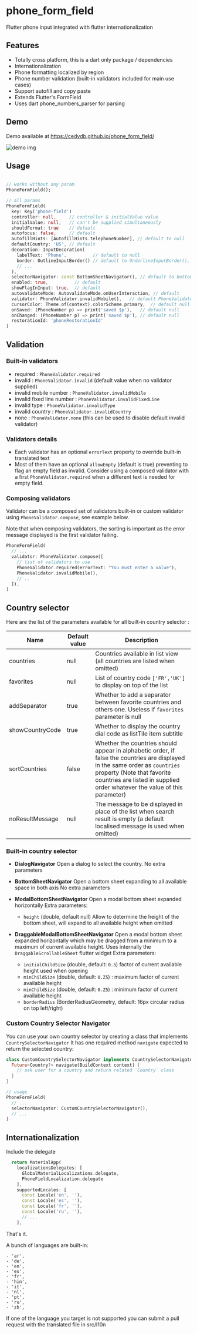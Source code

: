 # phone_form_field

Flutter phone input integrated with flutter internationalization

## Features

- Totally cross platform, this is a dart only package / dependencies
- Internationalization
- Phone formatting localized by region
- Phone number validation (built-in validators included for main use cases) 
- Support autofill and copy paste
- Extends Flutter's FormField
- Uses dart phone_numbers_parser for parsing


## Demo

Demo available at https://cedvdb.github.io/phone_form_field/

![demo img](https://raw.githubusercontent.com/cedvdb/phone_number_input/main/demo_image.png)

## Usage

```dart

// works without any param
PhoneFormField();

// all params
PhoneFormField(
  key: Key('phone-field')
  controller: null,     // controller & initialValue value
  initialValue: null,   // can't be supplied simultaneously
  shouldFormat: true    // default 
  autofocus: false,     // default
  autofillHints: [AutofillHints.telephoneNumber], // default to null
  defaultCountry: 'US', // default 
  decoration: InputDecoration(
    labelText: 'Phone',          // default to null
    border: OutlineInputBorder() // default to UnderlineInputBorder(),
    // ...
  ),
  selectorNavigator: const BottomSheetNavigator(), // default to bottom sheet but you can customize how the selector is shown by extending CountrySelectorNavigator
  enabled: true,          // default
  showFlagInInput: true,  // default
  autovalidateMode: AutovalidateMode.onUserInteraction, // default 
  validator: PhoneValidator.invalidMobile(),   // default PhoneValidator.invalid()
  cursorColor: Theme.of(context).colorScheme.primary,  // default null
  onSaved: (PhoneNumber p) => print('saved $p'),   // default null
  onChanged: (PhoneNumber p) => print('saved $p'), // default null
  restorationId: 'phoneRestorationId'
)

```

## Validation

### Built-in validators

* required : `PhoneValidator.required`
* invalid : `PhoneValidator.invalid` (default value when no validator supplied)
* invalid mobile number : `PhoneValidator.invalidMobile`
* invalid fixed line number : `PhoneValidator.invalidFixedLine`
* invalid type : `PhoneValidator.invalidType`
* invalid country : `PhoneValidator.invalidCountry`
* none : `PhoneValidator.none` (this can be used to disable default invalid validator)

### Validators details

* Each validator has an optional `errorText` property to override built-in translated text
* Most of them have an optional `allowEmpty` (default is true) preventing to flag an empty field as invalid. Consider using a composed validator with a first `PhoneValidator.required` when a different text is needed for empty field.

### Composing validators

Validator can be a composed set of validators built-in or custom validator using `PhoneValidator.compose`, see example below.

Note that when composing validators, the sorting is important as the error message displayed is the first validator failing.

```dart
PhoneFormField(
  // ...
  validator: PhoneValidator.compose([
    // list of validators to use
    PhoneValidator.required(errorText: "You must enter a value"),
    PhoneValidator.invalidMobile(),
    // ..
  ]),
)
```

## Country selector

Here are the list of the parameters available for all built-in country selector :

| Name | Default value | Description |
|---|---|---|
| countries | null | Countries available in list view (all countries are listed when omitted) |
| favorites | null | List of country code `['FR','UK']` to display on top of the list |
| addSeparator | true | Whether to add a separator between favorite countries and others one. Useless if `favorites` parameter is null |
| showCountryCode | true | Whether to display the country dial code as listTile item subtitle |
| sortCountries | false | Whether the countries should appear in alphabetic order, if false the countries are displayed in the same order as `countries` property (Note that favorite countries are listed in supplied order whatever the value of this parameter) |
| noResultMessage | null | The message to be displayed in place of the list when search result is empty (a default localised message is used when omitted) |

### Built-in country selector

* **DialogNavigator**
  Open a dialog to select the country.
  No extra parameters

* **BottomSheetNavigator**
  Open a bottom sheet expanding to all available space in both axis
  No extra parameters

* **ModalBottomSheetNavigator**
  Open a modal bottom sheet expanded horizontally
  Extra parameters: 
    * `height` (double, default null)
       Allow to determine the height of the bottom sheet, will expand to all available height when omitted

* **DraggableModalBottomSheetNavigator**
  Open a modal bottom sheet expanded horizontally which may be dragged from a minimum to a maximum of current available height.
  Uses internally the `DraggableScrollableSheet` flutter widget
  Extra parameters:
     * `initialChildSize` (double, default: `0.5`) factor of current available height used when opening
     * `minChildSize` (double, default: `0.Z5`) : maximum factor of current available height 
     * `minChildSize` (double, default: `0.Z5`) : minimum factor of current available height
     * `borderRadius` (BorderRadiusGeometry, default: 16px circular radius on top left/right)
    

### Custom Country Selector Navigator

You can use your own country selector by creating a class that implements `CountrySelectorNavigator`
It has one required method `navigate` expected to return the selected country:

```dart
class CustomCountrySelectorNavigator implements CountrySelectorNavigator {
  Future<Country?> navigate(BuildContext context) {
    // ask user for a country and return related `Country` class
  }
}

// usage
PhoneFormField(
  // ...
  selectorNavigator: CustomCountrySelectorNavigator(),
  // ...
)
```

## Internationalization

  Include the delegate

  ```dart
    return MaterialApp(
      localizationsDelegates: [
        GlobalMaterialLocalizations.delegate,
        PhoneFieldLocalization.delegate
      ],
      supportedLocales: [
        const Locale('en', ''),
        const Locale('es', ''),
        const Locale('fr', ''),
        const Locale('ru', ''),
        // ...
      ],
  ```

  That's it.

  
  A bunch of languages are built-in:

    - 'ar',
    - 'de',
    - 'en',
    - 'es',
    - 'fr',
    - 'hin',
    - 'it',
    - 'nl',
    - 'pt',
    - 'ru',
    - 'zh',
  
  
   If one of the language you target is not supported you can submit a
  pull request with the translated file in src/l10n
